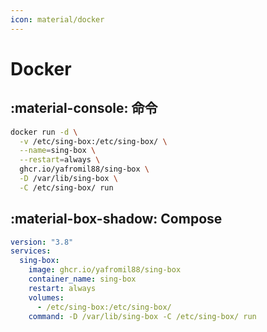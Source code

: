 ```yaml
---
icon: material/docker
---
```


# Docker

## :material-console: 命令

```bash
docker run -d \
  -v /etc/sing-box:/etc/sing-box/ \
  --name=sing-box \
  --restart=always \
  ghcr.io/yafromil88/sing-box \
  -D /var/lib/sing-box \
  -C /etc/sing-box/ run
```

## :material-box-shadow: Compose

```yaml
version: "3.8"
services:
  sing-box:
    image: ghcr.io/yafromil88/sing-box
    container_name: sing-box
    restart: always
    volumes:
      - /etc/sing-box:/etc/sing-box/
    command: -D /var/lib/sing-box -C /etc/sing-box/ run
```
